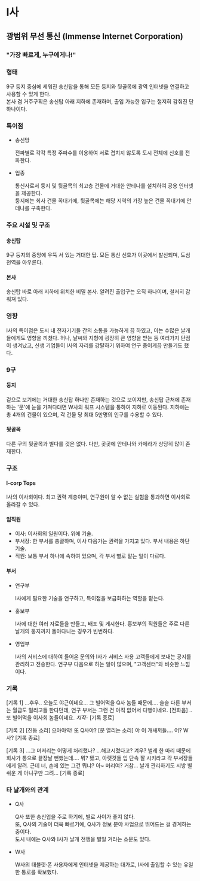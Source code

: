 # I사

## 광범위 무선 통신 (Immense Internet Corporation)

### "가장 빠르게, 누구에게나!"

### 형태

9구 둥지 중심에 세워진 송신탑을 통해 모든 둥지와 뒷골목에 광역 인터넷을 연결하고 사용할 수 있게 한다.  
본사 겸 거주구획은 송신탑 아래 지하에 존재하며, 출입 가능한 입구는 철저히 감춰진 단 하나이다.

### 특이점

- 송신망  

    전파별로 각각 특정 주파수를 이용하여 서로 겹치지 않도록 도시 전체에 신호를 전파한다.<br>

- 업종  

    통신사로서 둥지 및 뒷골목의 최고층 건물에 거대한 안테나를 설치하여 공용 인터넷을 제공한다.<br>
    둥지에는 회사 건물 꼭대기에, 뒷골목에는 해당 지역의 가장 높은 건물 꼭대기에 안테나를 구축한다.<br>

### 주요 시설 및 구조

#### 송신탑

9구 둥지의 중앙에 우뚝 서 있는 거대한 탑. 모든 통신 신호가 이곳에서 발신되며, 도심 전역을 아우른다.

#### 본사

송신탑 바로 아래 지하에 위치한 비밀 본사. 알려진 출입구는 오직 하나이며, 철저히 감춰져 있다.

### 영향

I사의 특이점은 도시 내 전자기기들 간의 소통을 가능하게 끔 하였고, 이는 수많은 날개들에게도 영향을 끼쳤다.
허나, 날씨와 지형에 굉장히 큰 영향을 받는 등 여러가지 단점이 생겨났고, 신생 기업들이 I사의 자리를 강탈하기 위하여 연구 중이게끔 만들기도 했다.

### 9구

#### 둥지

겉으로 보기에는 거대한 송신탑 하나만 존재하는 것으로 보이지만, 송신탑 근처에 존재하는 '문'에 눈을 가져다대면 W사의 워프 시스템을 통하여 지하로 이동된다.
지하에는 총 4개의 건물이 있으며, 각 건물 당 최대 5만명의 인구를 수용할 수 있다.

#### 뒷골목

다른 구의 뒷골목과 별다를 것은 없다.
다만, 곳곳에 안테나와 카메라가 상당히 많이 존재한다.

### 구조

#### I-corp Tops

I사의 이사회이다. 최고 권력 계층이며, 연구원이 알 수 없는 실험을 통과하면 이사회로 올라갈 수 있다.

#### 임직원

- 이사: 이사회의 일원이다. 위에 기술.
- 부서장: 한 부서를 총괄하며, 이사 다음가는 권력을 가지고 있다. 부서 내용은 하단 기술.
- 직원: 보통 부서 하나에 속하여 있으며, 각 부서 별로 맡는 일이 다르다.

#### 부서

- 연구부

    I사에게 필요한 기술을 연구하고, 특이점을 보급화하는 역할을 맡는다.

- 홍보부

    I사에 대한 여러 자료들을 만들고, 배포 및 게시한다.
    홍보부의 직원들은 주로 다른 날개의 둥지까지 돌아다니는 경우가 빈번하다.

- 영업부

    I사의 서비스에 대하여 들어온 문의와 I사가 서비스 사용 고객들에게 보내는 공지를 관리하고 전송한다.
    연구부 다음으로 하는 일이 많으며, "고객센터"와 비슷한 느낌이다.

### 기록

[기록 1]
...후우.. 오늘도 야근이네요... 그 빌어먹을 Q사 놈들 때문에.... 슬슬 다른 부서는 월급도 밀리고들 한다던데, 연구 부서는 그런 건 아직 없어서 다행이네요.
[전화음] ..또 빌어먹을 이사회 놈들이네요. *치직-* [기록 종료]

[기록 2]
[진동 소리] 으아아악! 또 Q사야? [문 열리는 소리] 야 이 개새끼들.... 어? W사? [기록 종료]

[기록 3]
...그 머저리는 어떻게 처리했나? ...해고시켰다고? 겨우? 벌레 한 마리 때문에 회사가 통으로 끝장날 뻔했는데.... 뭐? 됐고, 아랫것들 입 단속 잘 시키라고 각 부서장들에게 알려.
근데 너, 손에 있는 그건 뭐냐? 아~ 머리여? 거참... 날개 관리하기도 시방 별 쉬운 게 아니구만 그려... [기록 종료]

### 타 날개와의 관계

- Q사

    Q사 또한 송신업을 주로 하기에, 별로 사이가 좋지 않다.<br>
    또, Q사의 기술이 더욱 빠르기에, Q사가 정보 분야 사업으로 뛰어드는 걸 경계하는 중이다.<br>
    도시 내에는 Q사와 I사가 날개 전쟁을 벌일 거라는 소문도 있다.

- W사  

    W사의 태블릿·폰 사용자에게 인터넷을 제공하는 대가로, I사에 출입할 수 있는 유일한 통로를 확보했다.  
